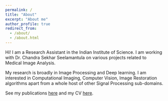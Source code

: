 ```yaml
---
permalink: /
title: "About"
excerpt: "About me"
author_profile: true
redirect_from: 
  - /about/
  - /about.html
---
```


Hi! I am a Research Assistant in the Indian Institute of Science. I am working with Dr. Chandra Sekhar Seelamantula on various projects related to Medical Image Analysis.

My research is broadly in Image Processing and Deep learning. I am interested in Computational Imaging, Computer Vision, Image Restoration algorithms apart from a whole host of other Signal Processing sub-domains. 


See my publications [here](https://adarshd19.github.io/publications/) and my CV [here](https://adarshd19.github.io/cv/).

